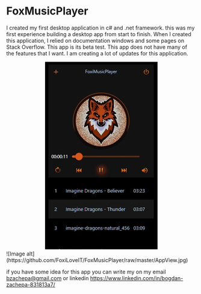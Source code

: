 # FoxMusicPlayer

I created my first desktop application in c# and .net framework. this was my first experience building a desktop app from start to finish. 
When I created this application, I relied on documentation windows and some pages on Stack Overflow. This app is its beta test. 
This app does not have many of the features that I want. I am creating a lot of updates for this application.

<div style="text-align: center;">
  <img src="AppView.jpg" alt="image">
</div>
![Image alt](https://github.com/FoxiLoveIT/FoxMusicPlayer/raw/master/AppView.jpg)


if you have some idea for this app you can write my on my email bzachepa@gmail.com or linkedin https://www.linkedin.com/in/bogdan-zachepa-831813a7/
